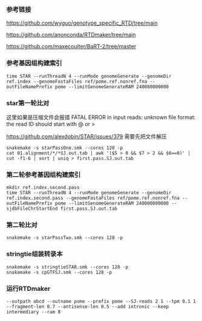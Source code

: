 ### 参考链接

https://github.com/wyguo/genotype_specific_RTD/tree/main

https://github.com/anonconda/RTDmaker/tree/main

https://github.com/maxecoulter/BaRT-2/tree/master

### 参考基因组构建索引

```
time STAR --runThreadN 4 --runMode genomeGenerate --genomeDir ref.index --genomeFastaFiles ref/pome.ref.nonref.fna --outFileNamePrefix pome --limitGenomeGenerateRAM 240000000000
```

### star第一轮比对

这里如果是压缩文件会报错 FATAL ERROR in input reads: unknown file format: the read ID should start with @ or >

https://github.com/alexdobin/STAR/issues/379 需要先把文件解压

```
snakemake -s starPassOne.smk --cores 128 -p
cat 01.alignment/*/*SJ.out.tab | awk '($5 > 0 && $7 > 2 && $6==0)' | cut -f1-6 | sort | uniq > first.pass.SJ.out.tab
```

### 第二轮参考基因组构建索引

```
mkdir ref.index.second.pass
time STAR --runThreadN 4 --runMode genomeGenerate --genomeDir ref.index.second.pass --genomeFastaFiles ref/pome.ref.nonref.fna --outFileNamePrefix pome --limitGenomeGenerateRAM 240000000000 --sjdbFileChrStartEnd first.pass.SJ.out.tab
```

### 第二轮比对

```
snakemake -s starPassTwo.smk --cores 128 -p
```

### stringtie组装转录本

```
snakemake -s stringtieSTAR.smk --cores 128 -p
snakemake -s cpGTFSJ.smk --cores 128 -p
```

### 运行RTDmaker

```
--outpath abcd --outname pome --prefix pome --SJ-reads 2 1 --tpm 0.1 1 --fragment-len 0.7 --antisense-len 0.5 --add intronic --keep intermediary --ram 8
```
